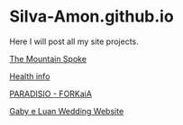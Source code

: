 # Silva-Amon.github.io
Here I will post all my site projects.

[The Mountain Spoke](https://silva-amon.github.io/cit230/TheMountainSpoke/)

[Health info](https://silva-amon.github.io/cit261/FinalProject/)

[PARADISIO - FORKaiA](https://forkaia.github.io/Paradisio/)

[Gaby e Luan Wedding Website](https://gabyeluan.github.io/)

